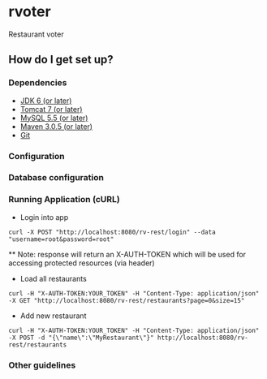 # rvoter
Restaurant voter

## How do I get set up? ##

### Dependencies ###
* [JDK 6 (or later)](http://www.oracle.com/technetwork/java/javase/downloads/index.html)
* [Tomcat 7 (or later)](http://tomcat.apache.org/index.html)
* [MySQL 5.5 (or later)](https://www.mysql.com/downloads/)
* [Maven 3.0.5 (or later)](https://maven.apache.org/download.cgi)
* [Git](https://git-scm.com/downloads)

### Configuration ###

### Database configuration ###

### Running Application (cURL) ###
* Login into app
```
curl -X POST "http://localhost:8080/rv-rest/login" --data "username=root&password=root"
```
** Note: response will return an X-AUTH-TOKEN which will be used for accessing protected resources (via header)

* Load all restaurants
```
curl -H "X-AUTH-TOKEN:YOUR_TOKEN" -H "Content-Type: application/json" -X GET "http://localhost:8080/rv-rest/restaurants?page=0&size=15"
```
* Add new restaurant
```
curl -H "X-AUTH-TOKEN:YOUR_TOKEN" -H "Content-Type: application/json" -X POST -d "{\"name\":\"MyRestaurant\"}" http://localhost:8080/rv-rest/restaurants
```

### Other guidelines ###
